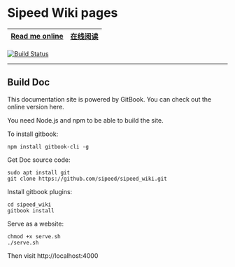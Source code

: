Sipeed Wiki pages
===========


|[Read me online](https://wiki.sipeed.com/en/)  | [在线阅读](https://wiki.sipeed.com/zh/) |
| ------------------------ | ----------- |

[![Build Status](https://travis-ci.org/sipeed/sipeed_wiki.svg?branch=master)](https://travis-ci.org/sipeed/sipeed_wiki)



-----------------------------------------------------------------------

## Build Doc


This documentation site is powered by GitBook. You can check out the online version here.

You need Node.js and npm to be able to build the site.

To install gitbook:

```
npm install gitbook-cli -g
```

Get Doc source code:
```
sudo apt install git 
git clone https://github.com/sipeed/sipeed_wiki.git
```

Install gitbook plugins:

```
cd sipeed_wiki
gitbook install
```

Serve as a website:

```
chmod +x serve.sh
./serve.sh
```

Then visit http://localhost:4000


